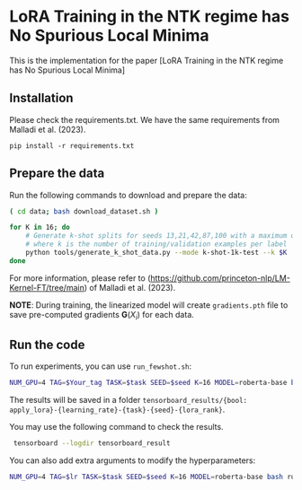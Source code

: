 # LoRA Training in the NTK regime has No Spurious Local Minima

This is the implementation for the paper [LoRA Training in the NTK regime has No Spurious Local Minima]

## Installation
Please check the requirements.txt. We have the same requirements from Malladi et al. (2023). 

```
pip install -r requirements.txt
```

## Prepare the data
Run the following commands to download and prepare the data:

```bash
( cd data; bash download_dataset.sh )

for K in 16; do
    # Generate k-shot splits for seeds 13,21,42,87,100 with a maximum of 1k test examples in data/k-shot-1k-test,
    # where k is the number of training/validation examples per label
    python tools/generate_k_shot_data.py --mode k-shot-1k-test --k $K
done
```
For more information, please refer to (https://github.com/princeton-nlp/LM-Kernel-FT/tree/main) of Malladi et al. (2023). 

**NOTE**: During training, the linearized model will create `gradients.pth` file to save pre-computed gradients $\mathbf{G}(X_i)$ for each data. 

## Run the code
To run experiments, you can use `run_fewshot.sh`:

```bash
NUM_GPU=4 TAG=$Your_tag TASK=$task SEED=$seed K=16 MODEL=roberta-base bash run_fewshot.sh
```

The results will be saved in a folder `tensorboard_results/{bool: apply_lora}-{learning_rate}-{task}-{seed}-{lora_rank}`. 

You may use the following command to check the results.

```bash
 tensorboard --logdir tensorboard_result
```
You can also add extra arguments to modify the hyperparameters:

```bash
NUM_GPU=4 TAG=$lr TASK=$task SEED=$seed K=16 MODEL=roberta-base bash run_fewshot.sh --per_device_train_batch_size 32 --per_device_eval_batch_size 32   --linear_num_epoch 1000 --do_eval True  --do_predict True --linear_lr $lr  --linear_wd $wd  --lora_r $T   --apply_lora $lora  --eval_during_training True --train_last_layer True
```
